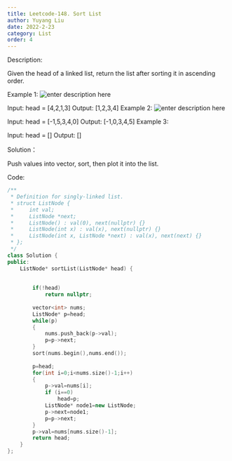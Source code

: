 ```yaml
---
title: Leetcode-148. Sort List
author: Yuyang Liu
date: 2022-2-23
category: List
order: 4
---
```


Description:

Given the head of a linked list, return the list after sorting it in ascending order.

 

Example 1:
![enter description here](https://assets.leetcode.com/uploads/2020/09/14/sort_list_1.jpg)

Input: head = [4,2,1,3]
Output: [1,2,3,4]
Example 2:
![enter description here](https://assets.leetcode.com/uploads/2020/09/14/sort_list_2.jpg)

Input: head = [-1,5,3,4,0]
Output: [-1,0,3,4,5]
Example 3:

Input: head = []
Output: []

Solution：

Push values into vector, sort, then plot it into the list.


Code: 

``` c++
/**
 * Definition for singly-linked list.
 * struct ListNode {
 *     int val;
 *     ListNode *next;
 *     ListNode() : val(0), next(nullptr) {}
 *     ListNode(int x) : val(x), next(nullptr) {}
 *     ListNode(int x, ListNode *next) : val(x), next(next) {}
 * };
 */
class Solution {
public:
    ListNode* sortList(ListNode* head) {
        
        
        if(!head)
            return nullptr;
        
        vector<int> nums;
        ListNode* p=head;
        while(p)
        {
            nums.push_back(p->val);
            p=p->next;
        }
        sort(nums.begin(),nums.end());
        
        p=head;
        for(int i=0;i<nums.size()-1;i++)
        {
            p->val=nums[i];
            if (i==0)
                head=p;
            ListNode* node1=new ListNode;
            p->next=node1;
            p=p->next;
        }
        p->val=nums[nums.size()-1];
        return head;
    }
};
```
